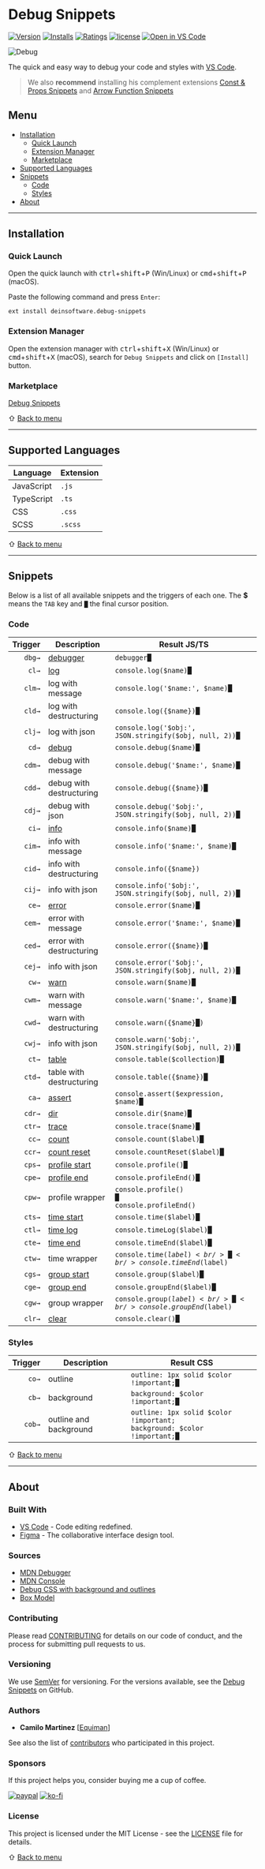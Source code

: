 # Debug Snippets

[![Version](https://img.shields.io/visual-studio-marketplace/v/deinsoftware.debug-snippets.svg)](https://marketplace.visualstudio.com/items?itemName=deinsoftware.debug-snippets)
[![Installs](https://img.shields.io/visual-studio-marketplace/i/deinsoftware.debug-snippets.svg)](https://marketplace.visualstudio.com/items?itemName=deinsoftware.debug-snippets)
[![Ratings](https://img.shields.io/visual-studio-marketplace/stars/deinsoftware.debug-snippets.svg)](https://marketplace.visualstudio.com/items?itemName=deinsoftware.debug-snippets)
[![license](https://img.shields.io/github/license/deinsoftware/vscode-debug-snippets)](LICENSE.md)
[![Open in VS Code](https://img.shields.io/static/v1?logo=visualstudiocode&label=&message=Open%20in%20Visual%20Studio%20Code&labelColor=2c2c32&color=007acc&logoColor=007acc)](https://open.vscode.dev/deinsoftware/vscode-debug-snippets)

![Debug](https://raw.githubusercontent.com/deinsoftware/vscode-debug-snippets/main/.github/social/preview.png 'Debug Snippets')

The quick and easy way to debug your code and styles with [VS Code](https://code.visualstudio.com/).

> We also **recommend** installing his complement extensions [Const & Props Snippets](https://marketplace.visualstudio.com/items?itemName=deinsoftware.const-props-snippets) and [Arrow Function Snippets](https://marketplace.visualstudio.com/items?itemName=deinsoftware.arrow-function-snippets)

## Menu

- [Installation](#installation)
  - [Quick Launch](#quick-launch)
  - [Extension Manager](#extension-manager)
  - [Marketplace](#marketplace)
- [Supported Languages](#supported-languages)
- [Snippets](#snippets)
  - [Code](#code)
  - [Styles](#styles)
- [About](#about)

---

## Installation

### Quick Launch

Open the quick launch with <kbd>ctrl</kbd>+<kbd>shift</kbd>+<kbd>P</kbd> (Win/Linux) or <kbd>cmd</kbd>+<kbd>shift</kbd>+<kbd>P</kbd> (macOS).

Paste the following command and press `Enter`:

```shell
ext install deinsoftware.debug-snippets
```

### Extension Manager

Open the extension manager with <kbd>ctrl</kbd>+<kbd>shift</kbd>+<kbd>X</kbd> (Win/Linux) or <kbd>cmd</kbd>+<kbd>shift</kbd>+<kbd>X</kbd> (macOS), search for `Debug Snippets` and click on `[Install]` button.

### Marketplace

[Debug Snippets](https://marketplace.visualstudio.com/items?itemName=deinsoftware.debug-snippets)

⇧ [Back to menu](#menu)

---

## Supported Languages

| Language   | Extension |
| ---------- | --------- |
| JavaScript | `.js`     |
| TypeScript | `.ts`     |
| CSS        | `.css`    |
| SCSS       | `.scss`   |

⇧ [Back to menu](#menu)

---

## Snippets

Below is a list of all available snippets and the triggers of each one. The **$** means the `TAB` key and `█` the final cursor position.

### Code

| Trigger | Description                                                                                        | Result JS/TS                                                        |
| ------: | -------------------------------------------------------------------------------------------------- | --------------------------------------------------------------------- |
|  `dbg→` | [debugger](https://developer.mozilla.org/en-US/docs/Web/JavaScript/Reference/Statements/debugger)  | `debugger█`                                                           |
|   `cl→` | [log](https://developer.mozilla.org/en-US/docs/Web/API/Console/log)                                | `console.log($name)█`                                                 |
|  `clm→` |   log with message                                                                                 | `console.log('$name:', $name)█`                                       |
|  `cld→` |   log with destructuring                                                                           | `console.log({$name})█`                                               |
|  `clj→` |   log with json                                                                                    | `console.log('$obj:', JSON.stringify($obj, null, 2))█`                |
|   `cd→` | [debug](https://developer.mozilla.org/en-US/docs/Web/API/Console/debug)                            | `console.debug($name)█`                                               |
|  `cdm→` |   debug with message                                                                               | `console.debug('$name:', $name)█`                                     |
|  `cdd→` |   debug with destructuring                                                                         | `console.debug({$name})█`                                             |
|  `cdj→` |   debug with json                                                                                  | `console.debug('$obj:', JSON.stringify($obj, null, 2))█`              |
|   `ci→` | [info](https://developer.mozilla.org/en-US/docs/Web/API/Console/info)                              | `console.info($name)█`                                                |
|  `cim→` |   info with message                                                                                | `console.info('$name:', $name)█`                                      |
|  `cid→` |   info with destructuring                                                                          | `console.info({$name})`                                               |
|  `cij→` |   info with json                                                                                   | `console.info('$obj:', JSON.stringify($obj, null, 2))█`               |
|   `ce→` | [error](https://developer.mozilla.org/en-US/docs/Web/API/Console/error)                            | `console.error($name)█`                                               |
|  `cem→` |   error with message                                                                               | `console.error('$name:', $name)█`                                     |
|  `ced→` |   error with destructuring                                                                         | `console.error({$name})█`                                             |
|  `cej→` |   info with json                                                                                   | `console.error('$obj:', JSON.stringify($obj, null, 2))█`              |
|   `cw→` | [warn](https://developer.mozilla.org/en-US/docs/Web/API/Console/warn)                              | `console.warn($name)█`                                                |
|  `cwm→` |   warn with message                                                                                | `console.warn('$name:', $name)█`                                      |
|  `cwd→` |   warn with destructuring                                                                          | `console.warn({$name}█)`                                              |
|  `cwj→` |   info with json                                                                                   | `console.warn('$obj:', JSON.stringify($obj, null, 2))█`               |
|   `ct→` | [table](https://developer.mozilla.org/en-US/docs/Web/API/Console/table)                            | `console.table($collection)█`                                         |
|  `ctd→` |   table with destructuring                                                                         | `console.table({$name})█`                                             |
|   `ca→` | [assert](https://developer.mozilla.org/en-US/docs/Web/API/Console/assert)                          | `console.assert($expression, $name)█`                                 |
|  `cdr→` | [dir](https://developer.mozilla.org/en-US/docs/Web/API/Console/dir)                                | `console.dir($name)█`                                                 |
|  `ctr→` | [trace](https://developer.mozilla.org/en-US/docs/Web/API/Console/trace)                            | `console.trace($name)█`                                               |
|   `cc→` | [count](https://developer.mozilla.org/en-US/docs/Web/API/Console/count)                            | `console.count($label)█`                                              |
|  `ccr→` | [count reset](https://developer.mozilla.org/en-US/docs/Web/API/Console/countReset)                 | `console.countReset($label)█`                                         |
|  `cps→` | [profile start](https://developer.mozilla.org/en-US/docs/Web/API/console/profile)                  | `console.profile()█`                                                  |
|  `cpe→` | [profile end](https://developer.mozilla.org/en-US/docs/Web/API/console/profileEnd)                 | `console.profileEnd()█`                                               |
|  `cpw→` | profile wrapper                                                                                    | <code>console.profile()<br/>█<br/>console.profileEnd()</code>         |
|  `cts→` | [time start](https://developer.mozilla.org/en-US/docs/Web/API/Console/time)                        | `console.time($label)█`                                               |
|  `ctl→` | [time log](https://developer.mozilla.org/en-US/docs/Web/API/console/timeLog)                       | `console.timeLog($label)█`                                            |
|  `cte→` | [time end](https://developer.mozilla.org/en-US/docs/Web/API/console/timeEnd)                       | `console.timeEnd($label)█`                                            |
|  `ctw→` | time wrapper                                                                                       | <code>console.time($label)<br/>█<br/>console.timeEnd($label)</code>   |
|  `cgs→` | [group start](https://developer.mozilla.org/en-US/docs/Web/API/Console/group)                      | `console.group($label)█`                                              |
|  `cge→` | [group end](https://developer.mozilla.org/en-US/docs/Web/API/console/groupEnd)                     | `console.groupEnd($label)█`                                           |
|  `cgw→` | group wrapper                                                                                      | <code>console.group($label)<br/>█<br/>console.groupEnd($label)</code> |
|  `clr→` | [clear](https://developer.mozilla.org/en-US/docs/Web/API/Console/clear)                            | `console.clear()█`                                                    |

### Styles

| Trigger | Description                     | Result CSS                                                                             |
| ------: | ------------------------------- | -------------------------------------------------------------------------------------- |
|   `co→` | outline                         | `outline: 1px solid $color !important;█`                                               |
|   `cb→` | background                      | `background: $color !important;█`                                                      |
|  `cob→` | outline and background          | <code>outline: 1px solid $color !important;<br/>background: $color !important;█</code> |

⇧ [Back to menu](#menu)

---

## About

### Built With

- [VS Code](https://code.visualstudio.com/) - Code editing redefined.
- [Figma](https://www.figma.com/) - The collaborative interface design tool.

### Sources

- [MDN Debugger](https://developer.mozilla.org/en-US/docs/Web/JavaScript/Reference/Statements/debugger)
- [MDN Console](https://developer.mozilla.org/en-US/docs/Web/API/console)
- [Debug CSS with background and outlines](https://codepen.io/kevinpowell/pen/XWZBwWz)
- [Box Model](https://codepen.io/carolineartz/pen/ogVXZj)

### Contributing

Please read [CONTRIBUTING](CONTRIBUTING.md) for details on our code of conduct, and the process for submitting pull requests to us.

### Versioning

We use [SemVer](http://semver.org/) for versioning. For the versions available, see the [Debug Snippets](https://github.com/deinsoftware/vscode-debug-snippets/tags) on GitHub.

### Authors

- **Camilo Martinez** [[Equiman](http://github.com/equiman)]

See also the list of [contributors](https://github.com/deinsoftware/vscode-debug-snippets/contributors) who participated in this project.

### Sponsors

If this project helps you, consider buying me a cup of coffee.

[![paypal](https://img.shields.io/badge/-PayPal-gray?style=flat&labelColor=00457C&logo=paypal&logoColor=white&link=https://paypal.me/equiman/3)](https://paypal.me/equiman/3)
[![ko-fi](https://img.shields.io/badge/-Ko–Fi-gray?style=flat&labelColor=fd444a&logo=ko-fi&logoColor=white&link=https://ko-fi.com/equiman)](https://ko-fi.com/equiman)

### License

This project is licensed under the MIT License - see the [LICENSE](LICENSE.md) file for details.

⇧ [Back to menu](#menu)
